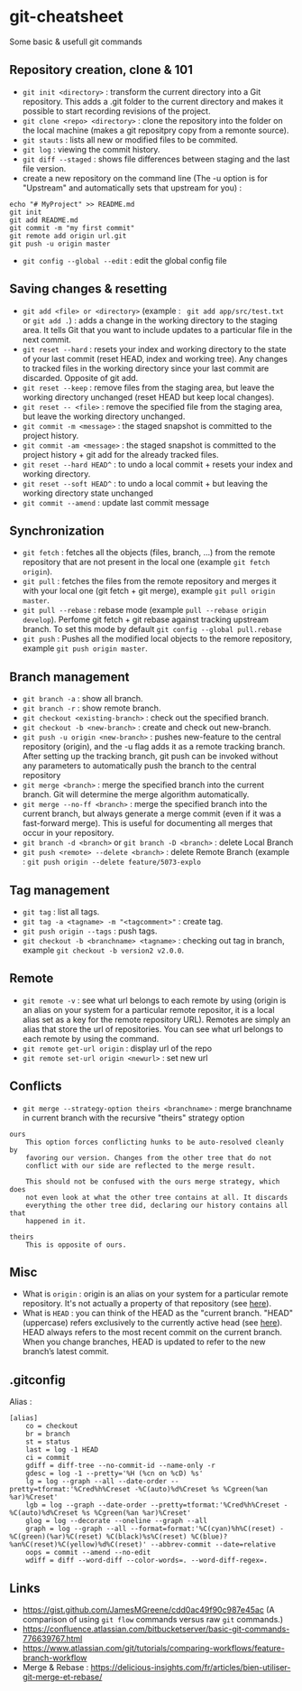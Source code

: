 # git-cheatsheet
Some basic &amp; usefull git commands

## Repository creation, clone & 101

- `git init <directory>` : transform the current directory into a Git repository. This adds a .git folder to the current directory and makes it possible to start recording revisions of the project.
- `git clone <repo> <directory>` : clone the repository into the folder on the local machine (makes a git repositpry copy from a remonte source).
- `git stauts` : lists all new or modified files to be commited.
- `git log` : viewing the commit history.
- `git diff --staged` : shows file differences between staging and the last file version.
- create a new repository on the command line (The -u option is for "Upstream" and automatically sets that upstream for you) :

```
echo "# MyProject" >> README.md
git init
git add README.md
git commit -m "my first commit"
git remote add origin url.git
git push -u origin master
```

 - `git config --global --edit` : edit the global config file

## Saving changes & resetting

- `git add <file> or <directory>` (example : ` git add app/src/test.txt` or `git add .`) : adds a change in the working directory to the staging area. It tells Git that you want to include updates to a particular file in the next commit.
- `git reset --hard` : resets your index and working directory to the state of your last commit (reset HEAD, index and working tree). Any changes to tracked files in the working directory since your last commit are discarded. Opposite of git add.
- `git reset --keep` : remove files from the staging area, but leave the working directory unchanged (reset HEAD but keep local changes).
- `git reset -- <file>` : remove the specified file from the staging area, but leave the working directory unchanged.
- `git commit -m <message>` : the staged snapshot is committed to the project history.
- `git commit -am <message>` : the staged snapshot is committed to the project history + git add for the already tracked files.
- `git reset --hard HEAD^` : to undo a local commit + resets your index and working directory.
- `git reset --soft HEAD^` : to undo a local commit + but leaving the working directory state unchanged
- `git commit --amend` : update last commit message

## Synchronization

- `git fetch` : fetches all the objects (files, branch, ...) from the remote repository that are not present in the local one (example `git fetch origin`).
- `git pull` : fetches the files from the remote repository and merges it with your local one (git fetch + git merge), example `git pull origin master`.
- `git pull --rebase` : rebase mode (example `pull --rebase origin develop`). Perfome git fetch + git rebase against tracking upstream branch. To set this mode by default `git config --global pull.rebase`
- `git push` : Pushes all the modified local objects to the remore repository, example `git push origin master`.

## Branch management

- `git branch -a` : show all branch.
- `git branch -r` : show remote branch.
- `git checkout <existing-branch>` : check out the specified branch.
- `git checkout -b <new-branch>` : create and check out new-branch.
- `git push -u origin <new-branch>` : pushes new-feature to the central repository (origin), and the -u flag adds it as a remote tracking branch. After setting up the tracking branch, git push can be invoked without any parameters to automatically push the <new-branch> branch to the central repository
- `git merge <branch>` : merge the specified branch into the current branch. Git will determine the merge algorithm automatically.
- `git merge --no-ff <branch>` : merge the specified branch into the current branch, but always generate a merge commit (even if it was a fast-forward merge). This is useful for documenting all merges that occur in your repository.
- `git branch -d <branch>` or `git branch -D <branch>` : delete Local Branch
- `git push <remote> --delete <branch>` : delete Remote Branch (example : `git push origin --delete feature/5073-explo`

## Tag management

- `git tag` : list all tags.
- `git tag -a <tagname> -m "<tagcomment>"` : create tag.
-	`git push origin --tags` : push tags.
- `git checkout -b <branchname> <tagname>` : checking out tag in branch, example `git checkout -b version2 v2.0.0`.

## Remote

- `git remote -v` : see what url belongs to each remote by using (origin is an alias on your system for a particular remote repositor, it is a local alias set as a key for the remote repository URL). Remotes are simply an alias that store the url of repositories. You can see what url belongs to each remote by using the command.
- `git remote get-url origin` : display url of the repo
- `git remote set-url origin <newurl>` : set new url

## Conflicts

- `git merge --strategy-option theirs <branchname>` : merge branchname in current branch with the recursive "theirs" strategy option

```
ours
    This option forces conflicting hunks to be auto-resolved cleanly by 
    favoring our version. Changes from the other tree that do not 
    conflict with our side are reflected to the merge result.

    This should not be confused with the ours merge strategy, which does 
    not even look at what the other tree contains at all. It discards 
    everything the other tree did, declaring our history contains all that
    happened in it.

theirs
    This is opposite of ours.
```


## Misc

- What is `origin` : origin is an alias on your system for a particular remote repository. It's not actually a property of that repository (see [here](http://stackoverflow.com/questions/9529497/what-is-origin-in-git)).
- What is `HEAD` : you can think of the HEAD as the "current branch. "HEAD" (uppercase) refers exclusively to the currently active head (see [here](http://stackoverflow.com/questions/2304087/what-is-head-in-git)). HEAD always refers to the most recent commit on the current branch. When you change branches, HEAD is updated to refer to the new branch’s latest commit.

## .gitconfig

Alias :

```
[alias]
	co = checkout
	br = branch
	st = status
	last = log -1 HEAD
	ci = commit
	gdiff = diff-tree --no-commit-id --name-only -r
	gdesc = log -1 --pretty='%H (%cn on %cD) %s'
	lg = log --graph --all --date-order --pretty=tformat:'%Cred%h%Creset -%C(auto)%d%Creset %s %Cgreen(%an %ar)%Creset'
	lgb = log --graph --date-order --pretty=tformat:'%Cred%h%Creset -%C(auto)%d%Creset %s %Cgreen(%an %ar)%Creset'
	glog = log --decorate --oneline --graph --all
	graph = log --graph --all --format=format:'%C(cyan)%h%C(reset) - %C(green)(%ar)%C(reset) %C(black)%s%C(reset) %C(blue)? %an%C(reset)%C(yellow)%d%C(reset)' --abbrev-commit --date=relative
	oops = commit --amend --no-edit
	wdiff = diff --word-diff --color-words=. --word-diff-regex=.
 ```

## Links

- https://gist.github.com/JamesMGreene/cdd0ac49f90c987e45ac (A comparison of using `git flow` commands versus raw `git` commands.)
- https://confluence.atlassian.com/bitbucketserver/basic-git-commands-776639767.html
- https://www.atlassian.com/git/tutorials/comparing-workflows/feature-branch-workflow
- Merge & Rebase : https://delicious-insights.com/fr/articles/bien-utiliser-git-merge-et-rebase/
